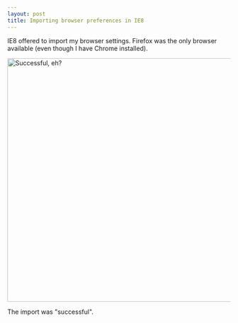 ```yaml
---
layout: post
title: Importing browser preferences in IE8
---
```


IE8 offered to import my browser settings.  Firefox was the only browser available (even though I have Chrome installed).  


<a href="http://static.ctshryock.com/images/successful.png">
    <img src="http://static.ctshryock.com/images/successful_thumb.png" title="Successful, eh?" width="550"/>
</a>


The import was "successful".  